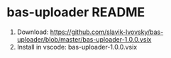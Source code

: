 # bas-uploader README

1. Download: https://github.com/slavik-lvovsky/bas-uploader/blob/master/bas-uploader-1.0.0.vsix
2. Install in vscode: bas-uploader-1.0.0.vsix
